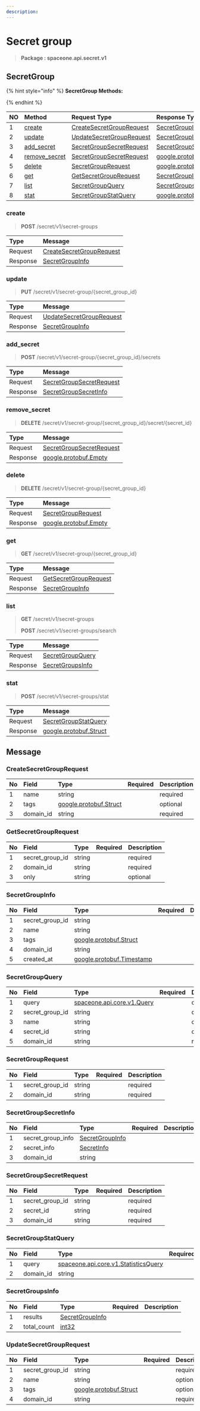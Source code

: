 ```yaml
---
description:  
---
```

# Secret group

>  **Package : spaceone.api.secret.v1**

## SecretGroup

{% hint style="info" %}
**SecretGroup Methods:**

{%  endhint %}


| NO |  Method | Request Type | Response Type | Description |
| :--- | :--- | :--- | :--- | :--- |
| 1 | [create](Secret-group.md#create)| [CreateSecretGroupRequest](Secret-group.md#createsecretgrouprequest)| [SecretGroupInfo](Secret-group.md#secretgroupinfo) |  |
| 2 | [update](Secret-group.md#update)| [UpdateSecretGroupRequest](Secret-group.md#updatesecretgrouprequest)| [SecretGroupInfo](Secret-group.md#secretgroupinfo) |  |
| 3 | [add_secret](Secret-group.md#add_secret)| [SecretGroupSecretRequest](Secret-group.md#secretgroupsecretrequest)| [SecretGroupSecretInfo](Secret-group.md#secretgroupsecretinfo) |  |
| 4 | [remove_secret](Secret-group.md#remove_secret)| [SecretGroupSecretRequest](Secret-group.md#secretgroupsecretrequest)|[google.protobuf.Empty](https://github.com/protocolbuffers/protobuf/blob/master/src/google/protobuf/empty.proto)|  |
| 5 | [delete](Secret-group.md#delete)| [SecretGroupRequest](Secret-group.md#secretgrouprequest)|[google.protobuf.Empty](https://github.com/protocolbuffers/protobuf/blob/master/src/google/protobuf/empty.proto)|  |
| 6 | [get](Secret-group.md#get)| [GetSecretGroupRequest](Secret-group.md#getsecretgrouprequest)| [SecretGroupInfo](Secret-group.md#secretgroupinfo) |  |
| 7 | [list](Secret-group.md#list)| [SecretGroupQuery](Secret-group.md#secretgroupquery)| [SecretGroupsInfo](Secret-group.md#secretgroupsinfo) |  |
| 8 | [stat](Secret-group.md#stat)| [SecretGroupStatQuery](Secret-group.md#secretgroupstatquery)|[google.protobuf.Struct](https://github.com/protocolbuffers/protobuf/blob/master/src/google/protobuf/struct.proto)|  |

### create
> **POST** /secret/v1/secret-groups
>



| Type | Message |
| :--- | :--- |
| Request | [CreateSecretGroupRequest](Secret-group.md#createsecretgrouprequest) |
| Response |  [SecretGroupInfo](Secret-group.md#secretgroupinfo)  |



### update
> **PUT** /secret/v1/secret-group/{secret_group_id}
>



| Type | Message |
| :--- | :--- |
| Request | [UpdateSecretGroupRequest](Secret-group.md#updatesecretgrouprequest) |
| Response |  [SecretGroupInfo](Secret-group.md#secretgroupinfo)  |



### add_secret
> **POST** /secret/v1/secret-group/{secret_group_id}/secrets
>



| Type | Message |
| :--- | :--- |
| Request | [SecretGroupSecretRequest](Secret-group.md#secretgroupsecretrequest) |
| Response |  [SecretGroupSecretInfo](Secret-group.md#secretgroupsecretinfo)  |



### remove_secret
> **DELETE** /secret/v1/secret-group/{secret_group_id}/secret/{secret_id}
>



| Type | Message |
| :--- | :--- |
| Request | [SecretGroupSecretRequest](Secret-group.md#secretgroupsecretrequest) |
| Response | [google.protobuf.Empty](https://github.com/protocolbuffers/protobuf/blob/master/src/google/protobuf/empty.proto) |



### delete
> **DELETE** /secret/v1/secret-group/{secret_group_id}
>



| Type | Message |
| :--- | :--- |
| Request | [SecretGroupRequest](Secret-group.md#secretgrouprequest) |
| Response | [google.protobuf.Empty](https://github.com/protocolbuffers/protobuf/blob/master/src/google/protobuf/empty.proto) |



### get
> **GET** /secret/v1/secret-group/{secret_group_id}
>



| Type | Message |
| :--- | :--- |
| Request | [GetSecretGroupRequest](Secret-group.md#getsecretgrouprequest) |
| Response |  [SecretGroupInfo](Secret-group.md#secretgroupinfo)  |



### list
> **GET** /secret/v1/secret-groups
>
> **POST** /secret/v1/secret-groups/search




| Type | Message |
| :--- | :--- |
| Request | [SecretGroupQuery](Secret-group.md#secretgroupquery) |
| Response |  [SecretGroupsInfo](Secret-group.md#secretgroupsinfo)  |



### stat
> **POST** /secret/v1/secret-groups/stat
>



| Type | Message |
| :--- | :--- |
| Request | [SecretGroupStatQuery](Secret-group.md#secretgroupstatquery) |
| Response | [google.protobuf.Struct](https://github.com/protocolbuffers/protobuf/blob/master/src/google/protobuf/struct.proto) |





## Message

### CreateSecretGroupRequest
| No | Field | Type | Required | Description |
| :--- | :--- | :--- | :--- | :--- |
| 1 | name |string | |required|
| 2 | tags |[google.protobuf.Struct](https://github.com/protocolbuffers/protobuf/blob/master/src/google/protobuf/struct.proto) | |optional|
| 3 | domain_id |string | |required|

### GetSecretGroupRequest
| No | Field | Type | Required | Description |
| :--- | :--- | :--- | :--- | :--- |
| 1 | secret_group_id |string | |required|
| 2 | domain_id |string | |required|
| 3 | only |string | |optional|

### SecretGroupInfo
| No | Field | Type | Required | Description |
| :--- | :--- | :--- | :--- | :--- |
| 1 | secret_group_id |string | ||
| 2 | name |string | ||
| 3 | tags |[google.protobuf.Struct](https://github.com/protocolbuffers/protobuf/blob/master/src/google/protobuf/struct.proto) | ||
| 4 | domain_id |string | ||
| 5 | created_at |[google.protobuf.Timestamp](https://github.com/protocolbuffers/protobuf/blob/master/src/google/protobuf/timestamp.proto) | ||

### SecretGroupQuery
| No | Field | Type | Required | Description |
| :--- | :--- | :--- | :--- | :--- |
| 1 | query |[spaceone.api.core.v1.Query](https://spaceone-dev.gitbook.io/api-reference/common-v1/search-query) | |optional|
| 2 | secret_group_id |string | |optional|
| 3 | name |string | |optional|
| 4 | secret_id |string | |optional|
| 5 | domain_id |string | |required|

### SecretGroupRequest
| No | Field | Type | Required | Description |
| :--- | :--- | :--- | :--- | :--- |
| 1 | secret_group_id |string | |required|
| 2 | domain_id |string | |required|

### SecretGroupSecretInfo
| No | Field | Type | Required | Description |
| :--- | :--- | :--- | :--- | :--- |
| 1 | secret_group_info |[SecretGroupInfo](Secret-group.md#secretgroupinfo) | ||
| 2 | secret_info |[SecretInfo](Secret-group.md#secretinfo) | ||
| 3 | domain_id |string | ||

### SecretGroupSecretRequest
| No | Field | Type | Required | Description |
| :--- | :--- | :--- | :--- | :--- |
| 1 | secret_group_id |string | |required|
| 2 | secret_id |string | |required|
| 3 | domain_id |string | |required|

### SecretGroupStatQuery
| No | Field | Type | Required | Description |
| :--- | :--- | :--- | :--- | :--- |
| 1 | query |[spaceone.api.core.v1.StatisticsQuery](https://spaceone-dev.gitbook.io/api-reference/common-v1/statistics-query) | |required|
| 2 | domain_id |string | |required|

### SecretGroupsInfo
| No | Field | Type | Required | Description |
| :--- | :--- | :--- | :--- | :--- |
| 1 | results |[SecretGroupInfo](Secret-group.md#secretgroupinfo) | ||
| 2 | total_count |[int32](https://github.com/protocolbuffers/protobuf/blob/master/src/google/protobuf/type.proto) | ||

### UpdateSecretGroupRequest
| No | Field | Type | Required | Description |
| :--- | :--- | :--- | :--- | :--- |
| 1 | secret_group_id |string | |required|
| 2 | name |string | |optional|
| 3 | tags |[google.protobuf.Struct](https://github.com/protocolbuffers/protobuf/blob/master/src/google/protobuf/struct.proto) | |optional|
| 4 | domain_id |string | |required|
